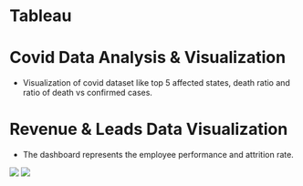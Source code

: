 # Tableau

# Covid Data Analysis & Visualization

- Visualization of covid dataset like top 5 affected states, death ratio and ratio of death vs confirmed cases.

# Revenue & Leads Data Visualization

- The dashboard represents the employee performance and attrition rate.

<img src="Covid_Data_Dashboard" />

<img src="Revenue_Leads" />



